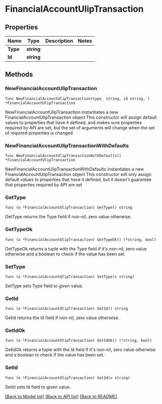 # FinancialAccountUlipTransaction

## Properties

Name | Type | Description | Notes
------------ | ------------- | ------------- | -------------
**Type** | **string** |  | 
**Id** | **string** |  | 

## Methods

### NewFinancialAccountUlipTransaction

`func NewFinancialAccountUlipTransaction(type_ string, id string, ) *FinancialAccountUlipTransaction`

NewFinancialAccountUlipTransaction instantiates a new FinancialAccountUlipTransaction object
This constructor will assign default values to properties that have it defined,
and makes sure properties required by API are set, but the set of arguments
will change when the set of required properties is changed

### NewFinancialAccountUlipTransactionWithDefaults

`func NewFinancialAccountUlipTransactionWithDefaults() *FinancialAccountUlipTransaction`

NewFinancialAccountUlipTransactionWithDefaults instantiates a new FinancialAccountUlipTransaction object
This constructor will only assign default values to properties that have it defined,
but it doesn't guarantee that properties required by API are set

### GetType

`func (o *FinancialAccountUlipTransaction) GetType() string`

GetType returns the Type field if non-nil, zero value otherwise.

### GetTypeOk

`func (o *FinancialAccountUlipTransaction) GetTypeOk() (*string, bool)`

GetTypeOk returns a tuple with the Type field if it's non-nil, zero value otherwise
and a boolean to check if the value has been set.

### SetType

`func (o *FinancialAccountUlipTransaction) SetType(v string)`

SetType sets Type field to given value.


### GetId

`func (o *FinancialAccountUlipTransaction) GetId() string`

GetId returns the Id field if non-nil, zero value otherwise.

### GetIdOk

`func (o *FinancialAccountUlipTransaction) GetIdOk() (*string, bool)`

GetIdOk returns a tuple with the Id field if it's non-nil, zero value otherwise
and a boolean to check if the value has been set.

### SetId

`func (o *FinancialAccountUlipTransaction) SetId(v string)`

SetId sets Id field to given value.



[[Back to Model list]](../README.md#documentation-for-models) [[Back to API list]](../README.md#documentation-for-api-endpoints) [[Back to README]](../README.md)


